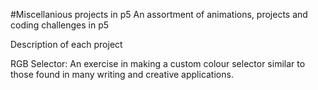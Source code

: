#Miscellanious projects in p5
An assortment of animations, projects and coding challenges in p5

Description of each project

RGB Selector:
An exercise in making a custom colour selector similar to those found in many writing and creative applications.
